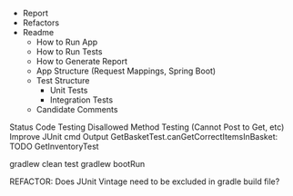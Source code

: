 - Report
- Refactors
- Readme
	- How to Run App
	- How to Run Tests
	- How to Generate Report
	- App Structure (Request Mappings, Spring Boot)
	- Test Structure
		- Unit Tests
		- Integration Tests
	- Candidate Comments


Status Code Testing
Disallowed Method Testing (Cannot Post to Get, etc)
Improve JUnit cmd Output
GetBasketTest.canGetCorrectItemsInBasket: TODO
GetInventoryTest


gradlew clean test
gradlew bootRun


REFACTOR:
Does JUnit Vintage need to be excluded in gradle build file?
